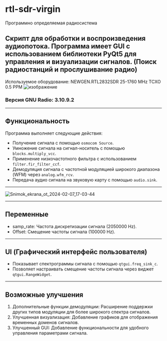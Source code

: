 # rtl-sdr-virgin
Программно определяемая радиосистема

Скрипт для обработки и воспроизведения аудиопотока. Программа имеет GUI с использованием библиотеки PyQt5 для управления и визуализации сигналов. (Поиск радиостанций и прослушивание радио)
----
Используемое оборудование:
NEWGEN.RTL2832SDR
25-1760 MHz
TCXO 0.5 PPM
![изображение](https://github.com/AIRA-D/rtl-sdr-virgin/assets/100157397/04aafa8b-9124-427c-b62f-1e785b084130)

### Версия GNU Radio: 3.10.9.2

---

## Функциональность

Программа выполняет следующие действия:

- Получение сигнала с помощью `osmocom Source`.
- Умножение сигнала на сигнал-носитель с помощью `blocks.multiply_vcc`.
- Применение низкочастотного фильтра с использованием `filter.fir_filter_ccf`.
- Демодуляция сигнала с частотной модуляцией широкого диапазона (WFM) через `analog.wfm_rcv`.
- Передача аудио сигнала на звуковую карту с помощью `audio.sink`.

---
![Snimok_ekrana_ot_2024-02-07_17-03-44](https://github.com/AIRA-D/rtl-sdr-virgin/assets/100157397/a6e8496d-db0f-4d1a-ac0a-0a2a841f9604)

---


## Переменные

- samp_rate: Частота дискретизации сигнала (2050000 Hz).
- Offset: Смещение частоты сигнала (100000 Hz).

---

## UI (Графический интерфейс пользователя)

- Показывает спектрограммы сигнала с помощью `qtgui.freq_sink_c`.
- Позволяет настраивать смещение частоты сигнала через виджет `qtgui.RangeWidget`.

---

## Возможные улучшения

1. Дополнительные функции демодуляции: Расширение поддержки других типов модуляции для более широкого спектра сигналов.
2. Улучшенная визуализация: Добавление графиков для отображения временных доменов сигналов.
3. Улучшенный GUI: Добавление функциональности для удобного управления параметрами сигнала.


